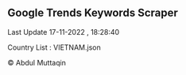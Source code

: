 

## Google Trends Keywords Scraper 
 
Last Update 17-11-2022 , 18:28:40

Country List :
VIETNAM.json



© Abdul Muttaqin 
